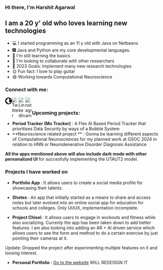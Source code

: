 ### Hi there, I'm Harshit Agarwal

## I am a 20 y' old who loves learning new technologies
- :computer: I started programming as an 11 y old with Java on Netbeans
- :fireworks: Java and Python are my core developmental languages.
- :balloon: I'm still learning the basics 
- :bell: I'm looking to collaborate with other researchers
- :new_moon_with_face: 2023 Goals: Implement many new research technologies
- :sun_with_face: Fun fact: I love to play guitar
- 😄 Working towards Computational Neuroscience

### Connect with me:
[<img align="left" alt="website" width="22px" src="https://raw.githubusercontent.com/iconic/open-iconic/master/svg/globe.svg" />][website]
[<img align="left" alt="Twitter" width="22px" src="https://cdn.jsdelivr.net/npm/simple-icons@v3/icons/twitter.svg" />][twitter]
[<img align="left" alt="LinkedIn" width="22px" src="https://cdn.jsdelivr.net/npm/simple-icons@v3/icons/linkedin.svg" />][linkedin]
[<img align="left" alt="nstagram" width="22px" src="https://cdn.jsdelivr.net/npm/simple-icons@v3/icons/instagram.svg" />][instagram]

<br />

### Upcoming projects:

- **Period Tracker (Mo Tracker)** : A Flex AI Based Period Tracker that prioritises Data Security by ways of a Bubble System
- **Neuroscience related project ** : Gonna be learning different aspects of Computational Neurosciences for my planned work at GSOC 2024 in relation to HNN or Neurodenerative Disorder Diagnosis Assistance

**All the apps mentioned above will also include dark mode with other personalized UI** for succesfully implementing the UTAUT2 model.

### Projects I have worked on

- **Portfolio App** : It allows users to create a social media profile for showcasing their talents.

- **Shotes** : An app that initially started as a means to share and access notes but later evolved into an online social app for education for schools and colleges. Only UI/UX, implementation incomplete.

- **Project Chisel** : It allows users to engage in workouts and fitness while also socializing. Currenly the app has been taken down to add better features. I am also looking into adding an AR + AI driven service which allows users to see the form and method to do a certain exercise by just pointing their cameras at it.

Update: Dropped the project after experimenting multiple features on it and loosing interest.

- **Personal Portfolio** : [Go to the website](aharshit123456.github.io) WILL REDEISGN IT

[website]: https://aharshit123456.github.io
[twitter]: https://twitter.com/aharshit123456
[instagram]: https://instagram.com/aharshit123456
[linkedin]: https://linkedin.com/in/aharshit123456

<!--
**aharshit123456/aharshit123456** is a ✨ _special_ ✨ repository because its `README.md` (this file) appears on your GitHub profile.

Here are some ideas to get you started:

- 🔭 I’m currently working on ...
- 🌱 I’m currently learning ...
- 👯 I’m looking to collaborate on ...
- 🤔 I’m looking for help with ...
- 💬 Ask me about ...
- 📫 How to reach me: ...
- 😄 Pronouns: ...
- ⚡ Fun fact: ...

-->

